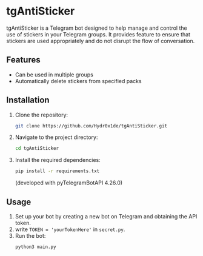# tgAntiSticker

tgAntiSticker is a Telegram bot designed to help manage and control the use of stickers in your Telegram groups. It provides feature to ensure that stickers are used appropriately and do not disrupt the flow of conversation.

## Features

- Can be used in multiple groups
- Automatically delete stickers from specified packs

## Installation

1. Clone the repository:
    ```sh
    git clone https://github.com/Hydr0x1de/tgAntiSticker.git
    ```
2. Navigate to the project directory:
    ```sh
    cd tgAntiSticker
    ```
3. Install the required dependencies:
    ```sh
    pip install -r requirements.txt
    ```
    (developed with pyTelegramBotAPI 4.26.0)

## Usage

1. Set up your bot by creating a new bot on Telegram and obtaining the API token.
2. write `TOKEN = 'yourTokenHere'` in `secret.py`.
3. Run the bot:
    ```sh
    python3 main.py
    ```
